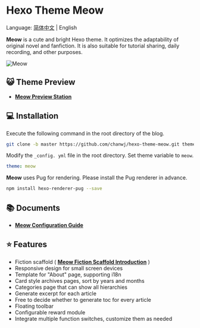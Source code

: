 # Hexo Theme Meow

Language: [简体中文](README.md) | English

**Meow** is a cute and bright Hexo theme. It optimizes the adaptability of original novel and fanfiction. It is also suitable for tutorial sharing, daily recording, and other purposes.

![Meow](https://chanwj.github.io/images/theme-preview.jpg)

## 😺 Theme Preview

- **[Meow Preview Station](https://chanwj.github.io/)**

## 💻️ Installation

Execute the following command in the root directory of the blog.

``` bash
git clone -b master https://github.com/chanwj/hexo-theme-meow.git themes/meow
```

Modify the `_config. yml` file in the root directory. Set theme variable to `meow`.

``` yml
theme: meow
```

**Meow** uses Pug for rendering. Please install the Pug renderer in advance.

``` bash
npm install hexo-renderer-pug --save
```

## 📚️ Documents

- **[Meow Configuration Guide](https://chanwj.github.io/en/Meow-Theme-Guide/#Theme-Configuration)**

## ⭐️ Features

- Fiction scaffold ( **[Meow Fiction Scaffold Introduction](https://chanwj.github.io/en/Meow-Theme-Guide/#Fiction-Scaffold)** )
- Responsive design for small screen devices
- Template for "About" page, supporting i18n
- Card style archives pages, sort by years and months
- Categories page that can show all hierarchies
- Generate excerpt for each article
- Free to decide whether to generate toc for every article
- Floating toolbar
- Configurable reward module
- Integrate multiple function switches, customize them as needed
